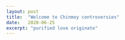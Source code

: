 ```yaml
---
layout: post
title:  "Welcome to Chinmoy controversies"
date:   2020-06-25
excerpt: "purified love originate"
---
```

